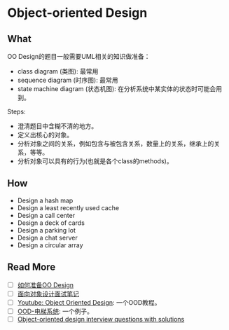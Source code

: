 # Object-oriented Design 

## What 

OO Design的题目一般需要UML相关的知识做准备：

* class diagram (类图): 最常用
* sequence diagram (时序图): 最常用
* state machine diagram (状态机图): 在分析系统中某实体的状态时可能会用到。

Steps:

* 澄清题目中含糊不清的地方。
* 定义出核心的对象。
* 分析对象之间的关系，例如包含与被包含关系，数量上的关系，继承上的关系，等等。
* 分析对象可以具有的行为(也就是各个class的methods)。

## How 


* Design a hash map	
* Design a least recently used cache	
* Design a call center	
* Design a deck of cards	
* Design a parking lot	
* Design a chat server	
* Design a circular array	


## Read More 

* [ ] [如何准备OO Design](https://github.com/yaobinwen/job_hunting/blob/master/README.md) 
* [ ] [面向对象设计面试笔记](https://wdxtub.com/interview/14520596997643.html)
* [ ] [Youtube: Object Oriented Design](https://www.youtube.com/watch?v=fJW65Wo7IHI&index=1&list=PLGLfVvz_LVvS5P7khyR4xDp7T9lCk9PgE): 一个OOD教程。
* [ ] [OOD-电梯系统](https://jiayi797.github.io/2018/07/08/OOD-%E7%94%B5%E6%A2%AF%E7%B3%BB%E7%BB%9F/): 一个例子。
* [ ] [Object-oriented design interview questions with solutions
](https://github.com/donnemartin/system-design-primer#object-oriented-design-interview-questions-with-solutions)